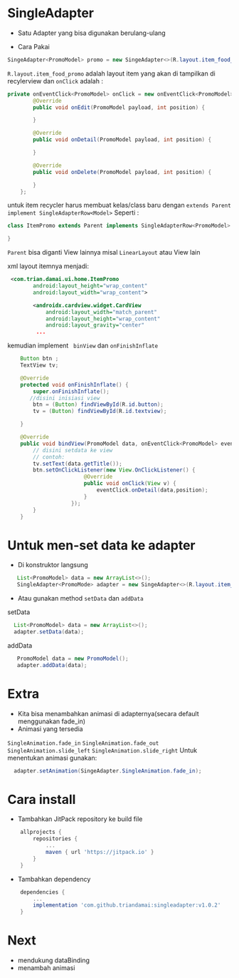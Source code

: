 # SingleAdapter
- Satu Adapter yang bisa digunakan berulang-ulang

- Cara Pakai

```java
SingeAdapter<PromoModel> promo = new SingeAdapter<>(R.layout.item_food_promo, onClick);
```
```R.layout.item_food_promo``` adalah layout item yang akan di tampilkan di recylerview dan ```onClick``` adalah :

```java
private onEventClick<PromoModel> onClick = new onEventClick<PromoModel>() {
        @Override
        public void onEdit(PromoModel payload, int position) {

        }

        @Override
        public void onDetail(PromoModel payload, int position) {

        }

        @Override
        public void onDelete(PromoModel payload, int position) {

        }
    };
```
untuk item recycler harus membuat kelas/class baru dengan ``` extends Parent  implement SingleAdapterRow<Model> ``` Seperti :

```java
class ItemPromo extends Parent implements SingleAdapterRow<PromoModel> {

}
```

```Parent``` bisa diganti View lainnya misal ```LinearLayout``` atau View lain

xml layout itemnya menjadi:

```xml
 <com.trian.damai.ui.home.ItemPromo
        android:layout_height="wrap_content"
        android:layout_width="wrap_content">

        <androidx.cardview.widget.CardView
            android:layout_width="match_parent"
            android:layout_height="wrap_content"
            android:layout_gravity="center"
         ...
```

kemudian implement ``` binView``` dan ```onFinishInflate ```

```java
    Button btn ;
    TextView tv;

    @Override
    protected void onFinishInflate() {
        super.onFinishInflate();
       //disini inisiasi view
        btn = (Button) findViewById(R.id.button);
        tv = (Button) findViewById(R.id.textview);

    }

    @Override
    public void bindView(PromoModel data, onEventClick<PromoModel> eventClick, int position) {
        // disini setdata ke view
        // contoh:
        tv.setText(data.getTitle());
        btn.setOnClickListener(new View.OnClickListener() {
                        @Override
                        public void onClick(View v) {
                            eventClick.onDetail(data,position);
                        }
                    });
        }
    }
```
# Untuk men-set data ke adapter

  - Di konstruktor langsung

```java
   List<PromoModel> data = new ArrayList<>();
   SingleAdapter<PromoMode> adapter = new SingeAdapter<>(R.layout.item_food_promo, p,data);
```
   - Atau gunakan method ```setData``` dan ```addData```

   setData
```java
  List<PromoModel> data = new ArrayList<>();
  adapter.setData(data);
```
   addData
 ```java
    PromoModel data = new PromoModel();
    adapter.addData(data);
 ```

# Extra
- Kita bisa menambahkan animasi di adapternya(secara default menggunakan fade_in)
- Animasi yang tersedia

```SingleAnimation.fade_in```
```SingleAnimation.fade_out```
```SingleAnimation.slide_left```
```SingleAnimation.slide_right```
Untuk menentukan animasi gunakan:
```java
  adapter.setAnimation(SingeAdapter.SingleAnimation.fade_in);

```
# Cara install

- Tambahkan JitPack repository ke build file

```gradle
	allprojects {
		repositories {
			...
			maven { url 'https://jitpack.io' }
		}
	}
```
- Tambahkan dependency
```gradle
    dependencies {
	    ...
	    implementation 'com.github.triandamai:singleadapter:v1.0.2'
    }
```

# Next
- mendukung dataBinding
- menambah animasi


